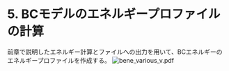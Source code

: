 # 5. BCモデルのエネルギープロファイルの計算
前章で説明したエネルギー計算とファイルへの出力を用いて、BCエネルギーのエネルギープロファイルを作成する。
![bene_various_v.pdf](https://github.com/TakJim/SurfaceEvolver/blob/master/BCenergy/bene_various_v.png)
